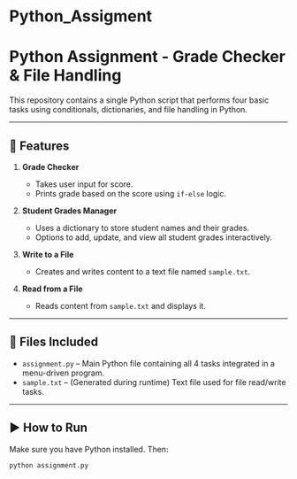 # Python_Assigment
# Python Assignment - Grade Checker & File Handling

This repository contains a single Python script that performs four basic tasks using conditionals, dictionaries, and file handling in Python.

---

## 🔧 Features

1. **Grade Checker**  
   - Takes user input for score.  
   - Prints grade based on the score using `if-else` logic.

2. **Student Grades Manager**  
   - Uses a dictionary to store student names and their grades.  
   - Options to add, update, and view all student grades interactively.

3. **Write to a File**  
   - Creates and writes content to a text file named `sample.txt`.

4. **Read from a File**  
   - Reads content from `sample.txt` and displays it.

---

## 📁 Files Included

- `assignment.py` – Main Python file containing all 4 tasks integrated in a menu-driven program.
- `sample.txt` – (Generated during runtime) Text file used for file read/write tasks.

---

## ▶️ How to Run

Make sure you have Python installed. Then:

```bash
python assignment.py
